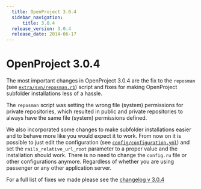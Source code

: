 ```yaml
---
  title: OpenProject 3.0.4
  sidebar_navigation:
      title: 3.0.4
  release_version: 3.0.4
  release_date: 2014-06-17
---
```


# OpenProject 3.0.4

The most important changes in OpenProject 3.0.4 are the fix to the
`reposman` (see
[`extra/svn/reposman.rb`](https://github.com/opf/openproject/blob/dev/extra/svn/reposman.rb#L103))
script and fixes for making OpenProject subfolder installations less of
a hassle.

The `reposman` script was setting the wrong file (system) permissions
for private repositories, which resulted in public and private
repositories to always have the same file (system) permissions defined.

We also incorporated some changes to make subfolder installations easier
and to behave more like you would expect it to work. From now on it is
possible to just edit the configuration (see
[`config/configuration.yml`](https://github.com/opf/openproject/blob/dev/config/configuration.yml.example#L122))
and set the `rails_relative_url_root` parameter to a proper value and
the installation should work. There is no need to change the `config.ru`
file or other configurations anymore. Regardless of whether you are
using passenger or any other application server.

For a full list of fixes we made please see the 
[changelog v 3.0.4](https://community.openproject.org/versions/316)
